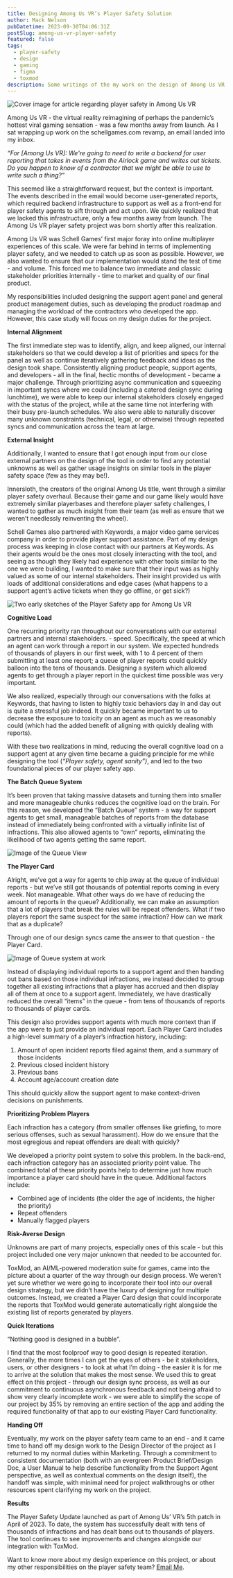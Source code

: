 ```yaml
---
title: Designing Among Us VR’s Player Safety Solution
author: Mack Nelson
pubDatetime: 2023-09-30T04:06:31Z
postSlug: among-us-vr-player-safety
featured: false
tags:
  - player-safety
  - design
  - gaming
  - figma
  - toxmod
description: Some writings of the my work on the design of Among Us VR's Player Safety Solution.
---
```

![Cover image for article regarding player safety in Among Us VR](https://cdn.vandraworks.com/mackportfolio/web-portfolio-mockup_11-min.png)

Among Us VR - the virtual reality reimagining of perhaps the pandemic’s hottest viral gaming sensation - was a few months away from launch. As I sat wrapping up work on the schellgames.com revamp, an email landed into my inbox.

_“For \[Among Us VR]: We're going to need to write a backend for user reporting that takes in events from the Airlock game and writes out tickets. Do you happen to know of a contractor that we might be able to use to write such a thing?”_

This seemed like a straightforward request, but the context is important. The events described in the email would become user-generated reports, which required backend infrastructure to support as well as a front-end for player safety agents to sift through and act upon. We quickly realized that we lacked this infrastructure, only a few months away from launch. The Among Us VR player safety project was born shortly after this realization.

Among Us VR was Schell Games’ first major foray into online multiplayer experiences of this scale. We were far behind in terms of implementing player safety, and we needed to catch up as soon as possible. However, we also wanted to ensure that our implementation would stand the test of time - and volume. This forced me to balance two immediate and classic stakeholder priorities internally - time to market and quality of our final product.

My responsibilities included designing the support agent panel and general product management duties, such as developing the product roadmap and managing the workload of the contractors who developed the app. However, this case study will focus on my design duties for the project.

**Internal Alignment**

The first immediate step was to identify, align, and keep aligned, our internal stakeholders so that we could develop a list of priorities and specs for the panel as well as continue iteratively gathering feedback and ideas as the design took shape. Consistently aligning product people, support agents, and developers - all in the final, hectic months of development - became a major challenge. Through prioritizing async communication and squeezing in important syncs where we could (including a catered design sync during lunchtime), we were able to keep our internal stakeholders closely engaged with the status of the project, while at the same time not interfering with their busy pre-launch schedules. We also were able to naturally discover many unknown constraints (technical, legal, or otherwise) through repeated syncs and communication across the team at large.

**External Insight**

Additionally, I wanted to ensure that I got enough input from our close external partners on the design of the tool in order to find any potential unknowns as well as gather usage insights on similar tools in the player safety space (few as they may be!).

Innersloth, the creators of the original Among Us title, went through a similar player safety overhaul. Because their game and our game likely would have extremely similar playerbases and therefore player safety challenges, I wanted to gather as much insight from their team (as well as ensure that we weren’t needlessly reinventing the wheel).

Schell Games also partnered with Keywords, a major video game services company in order to provide player support assistance. Part of my design process was keeping in close contact with our partners at Keywords. As their agents would be the ones most closely interacting with the tool, and seeing as though they likely had experience with other tools similar to the one we were building, I wanted to make sure that their input was as highly valued as some of our internal stakeholders. Their insight provided us with loads of additional considerations and edge cases (what happens to a support agent’s active tickets when they go offline, or get sick?)

![Two early sketches of the Player Safety app for Among Us VR](https://cdn.vandraworks.com/mackportfolio/Frame%201-min.jpg)

**Cognitive Load**

One recurring priority ran throughout our conversations with our external partners and internal stakeholders. - speed. Specifically, the speed at which an agent can work through a report in our system. We expected hundreds of thousands of players in our first week, with 1 to 4 percent of them submitting at least one report; a queue of player reports could quickly balloon into the tens of thousands. Designing a system which allowed agents to get through a player report in the quickest time possible was very important.

We also realized, especially through our conversations with the folks at Keywords, that having to listen to highly toxic behaviors day in and day out is quite a stressful job indeed. It quickly became important to us to decrease the exposure to toxicity on an agent as much as we reasonably could (which had the added benefit of aligning with quickly dealing with reports).

With these two realizations in mind, reducing the overall cognitive load on a support agent at any given time became a guiding principle for me while designing the tool (_“Player safety, agent sanity”)_, and led to the two foundational pieces of our player safety app.

**The Batch Queue System**

It’s been proven that taking massive datasets and turning them into smaller and more manageable chunks reduces the cognitive load on the brain. For this reason, we developed the “Batch Queue” system - a way for support agents to get small, manageable batches of reports from the database instead of immediately being confronted with a virtually infinite list of infractions. This also allowed agents to “own” reports, eliminating the likelihood of two agents getting the same report.

![Image of the Queue View](https://cdn.vandraworks.com/mackportfolio/Queue%20%28Pre-Chunk%29%20%282%29-min.png)

**The Player Card**

Alright, we’ve got a way for agents to chip away at the queue of individual reports - but we’ve still got thousands of potential reports coming in every week. Not manageable. What other ways do we have of reducing the amount of reports in the queue? Additionally, we can make an assumption that a lot of players that break the rules will be repeat offenders. What if two players report the same suspect for the same infraction? How can we mark that as a duplicate?

Through one of our design syncs came the answer to that question - the Player Card.

![Image of Queue system at work](https://cdn.vandraworks.com/mackportfolio/Queue%20-%20Card%20%28Incident%20Review%29%20%281%29-min.png)

Instead of displaying individual reports to a support agent and then handing out bans based on those individual infractions, we instead decided to group together all existing infractions that a player has accrued and then display all of them at once to a support agent. Immediately, we have drastically reduced the overall “items” in the queue - from tens of thousands of reports to thousands of player cards.

This design also provides support agents with much more context than if the app were to just provide an individual report. Each Player Card includes a high-level summary of a player’s infraction history, including:

1. Amount of open incident reports filed against them, and a summary of those incidents
2. Previous closed incident history
3. Previous bans
4. Account age/account creation date

This should quickly allow the support agent to make context-driven decisions on punishments.

**Prioritizing Problem Players**

Each infraction has a category (from smaller offenses like griefing, to more serious offenses, such as sexual harassment). How do we ensure that the most egregious and repeat offenders are dealt with quickly?

We developed a priority point system to solve this problem. In the back-end, each infraction category has an associated priority point value. The combined total of these priority points help to determine just how much importance a player card should have in the queue. Additional factors include:

- Combined age of incidents (the older the age of incidents, the higher the priority)
- Repeat offenders
- Manually flagged players

**Risk-Averse Design**

Unknowns are part of many projects, especially ones of this scale - but this project included one very major unknown that needed to be accounted for.

ToxMod, an AI/ML-powered moderation suite for games, came into the picture about a quarter of the way through our design process. We weren’t yet sure whether we were going to incorporate their tool into our overall design strategy, but we didn’t have the luxury of designing for multiple outcomes. Instead, we created a Player Card design that could incorporate the reports that ToxMod would generate automatically right alongside the existing list of reports generated by players.

**Quick Iterations**

“Nothing good is designed in a bubble”.

I find that the most foolproof way to good design is repeated iteration. Generally, the more times I can get the eyes of others - be it stakeholders, users, or other designers - to look at what I’m doing - the easier it is for me to arrive at the solution that makes the most sense. We used this to great effect on this project - through our design sync process, as well as our commitment to continuous asynchronous feedback and not being afraid to show very clearly incomplete work - we were able to simplify the scope of our project by 35% by removing an entire section of the app and adding the required functionality of that app to our existing Player Card functionality.

**Handing Off**

Eventually, my work on the player safety team came to an end - and it came time to hand off my design work to the Design Director of the project as I returned to my normal duties within Marketing. Through a commitment to consistent documentation (both with an evergreen Product Brief/Design Doc, a User Manual to help describe functionality from the Support Agent perspective, as well as contextual comments on the design itself), the handoff was simple, with minimal need for project walkthroughs or other resources spent clarifying my work on the project.

**Results**

The Player Safety Update launched as part of Among Us’ VR’s 5th patch in April of 2023. To date, the system has successfully dealt with tens of thousands of infractions and has dealt bans out to thousands of players. The tool continues to see improvements and changes alongside our integration with ToxMod.

Want to know more about my design experience on this project, or about my other responsibilities on the player safety team? [Email Me](mailto:hi@macknelson.com).
